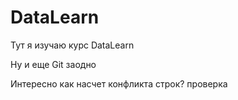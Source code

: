 # DataLearn
Тут я изучаю курс DataLearn

Ну и еще Git заодно

Интересно как насчет конфликта строк? проверка 

